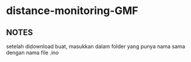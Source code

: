 # distance-monitoring-GMF

## NOTES
setelah didownload buat, masukkan dalam folder yang punya nama sama dengan nama file .ino
